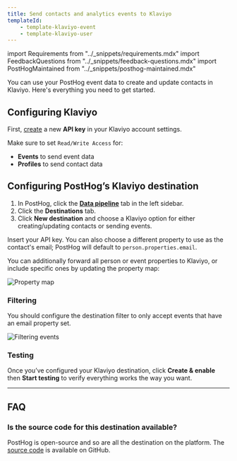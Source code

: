 ```yaml
---
title: Send contacts and analytics events to Klaviyo
templateId:
    - template-klaviyo-event
    - template-klaviyo-user
---
```


import Requirements from "../_snippets/requirements.mdx"
import FeedbackQuestions from "../_snippets/feedback-questions.mdx"
import PostHogMaintained from "../_snippets/posthog-maintained.mdx"

You can use your PostHog event data to create and update contacts in Klaviyo. Here's everything you need to get started.

<Requirements />

## Configuring Klaviyo

First, [create](https://www.klaviyo.com/settings/account/api-keys) a new **API key** in your Klaviyo account settings.

Make sure to set `Read/Write Access` for:

- **Events** to send event data
- **Profiles** to send contact data

## Configuring PostHog’s Klaviyo destination

1. In PostHog, click the **[Data pipeline](https://us.posthog.com/pipeline/overview)** tab in the left sidebar.
2. Click the **Destinations** tab.
3. Click **New destination** and choose a Klaviyo option for either creating/updating contacts or sending events.

Insert your API key. You can also choose a different property to use as the contact's email; PostHog will default to `person.properties.email`.

You can additionally forward all person or event properties to Klaviyo, or include specific ones by updating the property map:

![Property map](https://res.cloudinary.com/dmukukwp6/image/upload/property_map_b81b1aa605.png)

<HideOnCDPIndex>

### Filtering

You should configure the destination filter to only accept events that have an email property set.

![Filtering events](https://res.cloudinary.com/dmukukwp6/image/upload/filter_person_email_86c1d7a350.png)

### Testing

Once you’ve configured your Klaviyo destination, click **Create & enable** then **Start testing** to verify everything works the way you want.

***

<TemplateParameters />
    
## FAQ

### Is the source code for this destination available?

PostHog is open-source and so are all the destination on the platform. The [source code](https://github.com/PostHog/posthog/blob/master/posthog/cdp/templates/webhook/template_airtable.py) is available on GitHub.

<PostHogMaintained />

<FeedbackQuestions />

</HideOnCDPIndex>